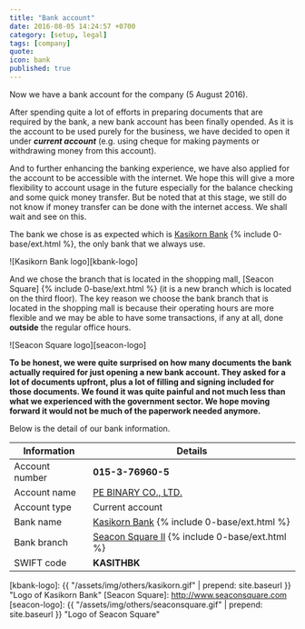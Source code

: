 ```yaml
---
title: "Bank account"
date: 2016-08-05 14:24:57 +0700
category: [setup, legal]
tags: [company]
quote:
icon: bank
published: true
---
```


Now we have a bank account for the company (5 August 2016).

After spending quite a lot of efforts in preparing documents that are required by the bank, a new bank account has been finally opended. As it is the account to be used purely for the business, we have decided to open it under ***current account*** (e.g. using cheque for making payments or withdrawing money from this account).

And to further enhancing the banking experience, we have also applied for the account to be accessible with the internet. We hope this will give a more flexibility to account usage in the future especially for the balance checking and some quick money transfer. But be noted that at this stage, we still do not know if money transfer can be done with the internet access. We shall wait and see on this.

The bank we chose is as expected which is [Kasikorn Bank] {% include 0-base/ext.html %}, the only bank that we always use.


![Kasikorn Bank logo][kbank-logo]


And we chose the branch that is located in the shopping mall, [Seacon Square] {% include 0-base/ext.html %} (it is a new branch which is located on the third floor). The key reason we choose the bank branch that is located in the shopping mall is because their operating hours are more flexible and we may be able to have some transactions, if any at all, done **outside** the regular office hours.


![Seacon Square logo][seacon-logo]


<!--more-->

**To be honest, we were quite surprised on how many documents the bank actually required for just opening a new bank account. They asked for a lot of documents upfront, plus a lot of filling and signing included for those documents. We found it was quite painful and not much less than what we experienced with the government sector. We hope moving forward it would not be much of the paperwork needed anymore.**

Below is the detail of our bank information.


<table class="table table-hover">
  <thead>
    <tr class="bg-primary">
      <th>Information</th>
      <th>Details</th>
    </tr>
  </thead>
  <tbody>
    <tr>
      <td>Account number</td>
      <td><strong>015-3-76960-5</strong></td>
    </tr>
    <tr>
      <td>Account name</td>
      <td><a href="http://www.pebinary.com" title="PE BINARY CO., LTD.">PE BINARY CO., LTD.</a></td>
    </tr>
    <tr>
      <td>Account type</td>
      <td>Current account</td>
    </tr>
    <tr>
      <td>Bank name</td>
      <td><a href="http://www.kasikornbank.com" title="Kasikorn Bank">Kasikorn Bank</a> {% include 0-base/ext.html %}</td>
    </tr>
  <tr>
      <td>Bank branch</td>
      <td><a href="http://www.seaconsquare.com" title="Seacon Square II">Seacon Square II</a> {% include 0-base/ext.html %}</td>
    </tr>
    <tr>
      <td>SWIFT code</td>
      <td><strong>KASITHBK</strong></td>
    </tr>
    </tbody>
</table>



[Kasikorn Bank]: http://www.kasikornbank.com
[kbank-logo]: {{ "/assets/img/others/kasikorn.gif" | prepend: site.baseurl }} "Logo of Kasikorn Bank"
[Seacon Square]: http://www.seaconsquare.com
[seacon-logo]: {{ "/assets/img/others/seaconsquare.gif" | prepend: site.baseurl }} "Logo of Seacon Square"
